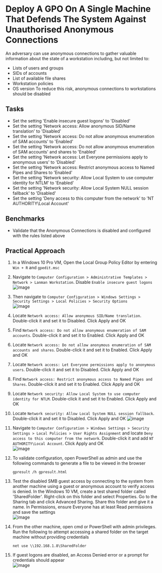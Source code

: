 # Deploy A GPO On A Single Machine That Defends The System Against Unauthorised Anonymous Connections
An adversary can use anonymous connections to gather valuable information about the state of a workstation including, but not limited to:
- Lists of users and groups
- SIDs of accounts
- List of available file shares
- Workstation policies
- OS version
To reduce this risk, anonymous connections to workstations should be disabled



## Tasks
- Set the setting 'Enable insecure guest logons' to 'Disabled'
- Set the setting 'Network access: Allow anonymous SID/Name translation' to 'Disabled'
- Set the setting 'Network access: Do not allow anonymous enumeration of SAM accounts' to 'Enabled'
- Set the setting 'Network access: Do not allow anonymous enumeration of SAM accounts' and shares to 'Enabled'
- Set the setting 'Network access: Let Everyone permissions apply to anonymous users' to 'Disabled'
- Set the setting 'Network access: Restrict anonymous access to Named Pipes and Shares to 'Enabled'
- Set the setting 'Network security: Allow Local System to use computer identity for NTLM' to 'Enabled'
- Set the setting 'Network security: Allow Local System NULL session fallback' to 'Disabled'
- Set the setting 'Deny access to this computer from the network' to 'NT AUTHORITY\Local Account'


## Benchmarks
- Validate that the Anonymous Connections is disabled and configured with the rules listed above


## Practical Approach
1. In a Windows 10 Pro VM, Open the Local Group Policy Editor by entering `Win + R` and `gpedit.msc`
2. Navigate to `Computer Configuration > Administrative Templates > Network > Lanman Workstation`. Disable `Enable insecure guest logons` <br/>
   ![image](https://github.com/user-attachments/assets/11cf602c-ed94-4996-9f2f-e97bc2b20e3c)

3. Then navigate to `Computer Configuration > Windows Settings > Security Settings > Local Policies > Security Options` <br/>
   ![image](https://github.com/user-attachments/assets/6a79bb24-9b81-42d0-b25b-01d0e60a885d)

4. Locate `Network access: Allow anonymous SID/Name translation`. Double-click it and set it to Disabled. Click Apply and OK
5. Find `Network access: Do not allow anonymous enumeration of SAM accounts`. Double-click it and set it to Enabled. Click Apply and OK
6. Locate `Network access: Do not allow anonymous enumeration of SAM accounts and shares`. Double-click it and set it to Enabled. Click Apply and OK
7. Locate `Network access: Let Everyone permissions apply to anonymous users`. Double-click it and set it to Disabled. Click Apply and OK
8. Find `Network access: Restrict anonymous access to Named Pipes and Shares`. Double-click it and set it to Enabled. Click Apply and OK
9. Locate `Network security: Allow Local System to use computer identity for NTLM`. Double-click it and set it to Enabled. Click Apply and OK
10. Locate `Network security: Allow Local System NULL session fallback`. Double-click it and set it to Disabled. Click Apply and OK <br7>
    ![image](https://github.com/user-attachments/assets/7326b14e-0211-4e11-94cc-989f5e0e5070)

11. Navigate to `Computer Configuration > Windows Settings > Security Settings > Local Policies > User Rights Assignment` and locate `Deny access to this computer from the network`. Double-click it and add `NT AUTHORITY\Local Account`. Click Apply and OK <br/>
    ![image](https://github.com/user-attachments/assets/1430d92f-4ac0-432a-9403-8f2175cc1838)

12. To validate configuration, open PowerShell as admin and use the following commands to generate a file to be viewed in the browser
    ```
    gpresult /h gpresult.html
    ```
13. Test the disabled SMB guest access by connecting to the system from another machine using a guest or anonymous account to verify access is denied. In the Windows 10 VM, create a test shared folder called 'SharedFolder'. Right-click on this folder and select Properties. Go to the Sharing tab and click Advanced Sharing. Share this folder and give it a name. In Permissions, ensure Everyone has at least Read permissions and save the settings <br/>
    ![image](https://github.com/user-attachments/assets/1876a3bb-1c16-4003-b4e4-61c5985be4ad)

14. From the other machine, open cmd or PowerShell with admin privileges. Run the following to attempt accessing a shared folder on the target machine without providing credentials
    ```
    net use \\192.168.1.8\SharedFolder
    ```
15. If guest logons are disabled, an Access Denied error or a prompt for credentials should appear <br/>
    ![image](https://github.com/user-attachments/assets/a5bd9830-609c-402f-aca1-88805250144b)

